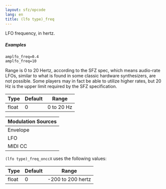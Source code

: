 ```yaml
---
layout: sfz/opcode
lang: en
title: (lfo type)_freq
---
```

LFO frequency, in hertz.

##### Examples

```
amplfo_freq=0.4
amplfo_freq=10
```

Range is 0 to 20 Hertz, according to the SFZ spec, which means audio-rate LFOs,
similar to what is found in some classic hardware synthesizers, are not possible.
Some players may in fact be able to utilize higher rates, but 20 Hz is the upper
limit required by the SFZ specification.

| Type  | Default | Range      |
| ---   | ---     | ---        |
| float | 0       | 0 to 20 Hz |

| Modulation Sources
|           ---
| Envelope | X |
| LFO      | X |
| MIDI CC  | ✓ | (lfo type)_freq_onccX

`(lfo type)_freq_onccX` uses the following values:

| Type  | Default | Range             |
| ---   | ---     | ---               |
| float | 0       | -200 to 200 hertz |

